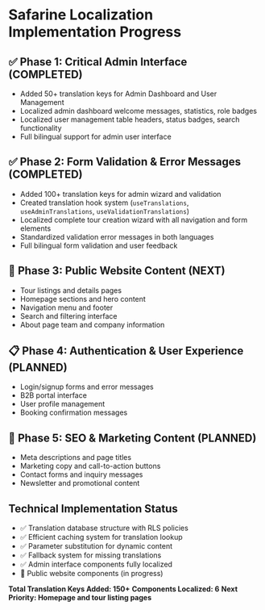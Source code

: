 # Safarine Localization Implementation Progress

## ✅ Phase 1: Critical Admin Interface (COMPLETED)
- Added 50+ translation keys for Admin Dashboard and User Management
- Localized admin dashboard welcome messages, statistics, role badges
- Localized user management table headers, status badges, search functionality
- Full bilingual support for admin user interface

## ✅ Phase 2: Form Validation & Error Messages (COMPLETED) 
- Added 100+ translation keys for admin wizard and validation
- Created translation hook system (`useTranslations`, `useAdminTranslations`, `useValidationTranslations`)
- Localized complete tour creation wizard with all navigation and form elements
- Standardized validation error messages in both languages
- Full bilingual form validation and user feedback

## 🚧 Phase 3: Public Website Content (NEXT)
- Tour listings and details pages
- Homepage sections and hero content
- Navigation menu and footer
- Search and filtering interface
- About page team and company information

## 📋 Phase 4: Authentication & User Experience (PLANNED)
- Login/signup forms and error messages
- B2B portal interface
- User profile management
- Booking confirmation messages

## 🎯 Phase 5: SEO & Marketing Content (PLANNED)
- Meta descriptions and page titles
- Marketing copy and call-to-action buttons
- Contact forms and inquiry messages
- Newsletter and promotional content

## Technical Implementation Status
- ✅ Translation database structure with RLS policies
- ✅ Efficient caching system for translation lookup
- ✅ Parameter substitution for dynamic content
- ✅ Fallback system for missing translations
- ✅ Admin interface components fully localized
- 🚧 Public website components (in progress)

**Total Translation Keys Added: 150+**
**Components Localized: 6**
**Next Priority: Homepage and tour listing pages**